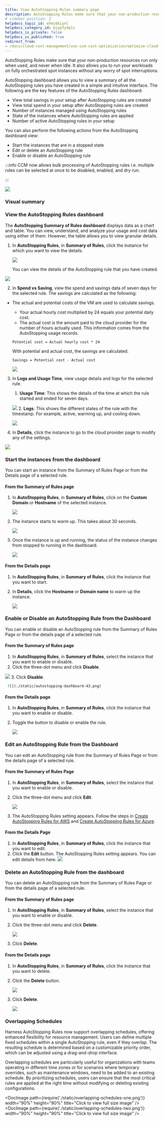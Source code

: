 ```yaml
---
title: View AutoStopping Rules summary page
description: AutoStopping Rules make sure that your non-production resources run only when used, and never when idle. This topic describes how to use AutoStopping Dashboard.
# sidebar_position: 2
helpdocs_topic_id: ehmi6kiynl
helpdocs_category_id: biypfy9p1i
helpdocs_is_private: false
helpdocs_is_published: true
redirect_from:
- /docs/cloud-cost-management/use-ccm-cost-optimization/optimize-cloud-costs-with-intelligent-cloud-auto-stopping-rules/create-auto-stopping-rules/autostopping-dashboard
---
```


AutoStopping Rules make sure that your non-production resources run only when used, and never when idle. It also allows you to run your workloads on fully orchestrated spot instances without any worry of spot interruptions.

AutoStopping dashboard allows you to view a summary of all the AutoStopping rules you have created in a simple and intuitive interface. The following are the key features of the AutoStopping Rules dashboard:

- View total savings in your setup after AutoStopping rules are created
- View total spend in your setup after AutoStopping rules are created
- Number of instances managed using AutoStopping rules
- State of the instances where AutoStopping rules are applied
- Number of active AutoStopping rules in your setup

You can also perform the following actions from the AutoStopping dashboard view:

- Start the instances that are in a stopped state
- Edit or delete an AutoStopping rule
- Enable or disable an AutoStopping rule


:::info
CCM now allows bulk processing of AutoStopping rules i.e. multiple rules can be selected at once to be disabled, enabled, and dry run.

:::

![](./static/autostopping-dashboard-new.png)

### Visual summary

<DocVideo src="https://youtu.be/CDSRjRC_vY4" />

### View the AutoStopping Rules dashboard

The **AutoStopping Summary of Rules dashboard** displays data as a chart and table. You can view, understand, and analyze your usage and cost data using either of them. However, the table allows you to view granular details.

1. In **AutoStopping Rules**, in **Summary of Rules**, click the instance for which you want to view the details.

   ![](./static/autostopping-dashboard-32.png)

   You can view the details of the AutoStopping rule that you have created.

![](./static/autostopping-dashboard-33.png)

2. In **Spend vs Saving**, view the spend and savings data of seven days for the selected rule. The savings are calculated as the following:

- The actual and potential costs of the VM are used to calculate savings.

  - Your actual hourly cost multiplied by 24 equals your potential daily cost.
  - The actual cost is the amount paid to the cloud provider for the number of hours actually used. This information comes from the AutoStopping usage records.

  ```
  Potential cost = Actual hourly cost * 24
  ```

  With potential and actual cost, the savings are calculated.

  ```
  Savings = Potential cost - Actual cost
  ```

  ![](./static/autostopping-dashboard-34.png)

3. In **Logs and Usage Time**, view usage details and logs for the selected rule.

   1. **Usage Time**: This shows the details of the time at which the rule started and ended for seven days.

   ![](./static/autostopping-dashboard-35.png) 2. **Logs**: This shows the different states of the rule with the timestamp. For example, active, warming up, and cooling down.

   ![](./static/autostopping-dashboard-36.png)

4. In **Details**, click the instance to go to the cloud provider page to modify any of the settings.

![](./static/autostopping-dashboard-37.png)

### Start the instances from the dashboard

You can start an instance from the Summary of Rules Page or from the Details page of a selected rule.

#### From the Summary of Rules page

1. In **AutoStopping Rules**, in **Summary of Rules**, click on the **Custom Domain** or **Hostname** of the selected instance.

   ![](./static/autostopping-dashboard-38.png)

2. The instance starts to warm up. This takes about 30 seconds.

   ![](./static/autostopping-dashboard-39.png)

3. Once the instance is up and running, the status of the instance changes from stopped to running in the dashboard.

   ![](./static/autostopping-dashboard-40.png)

#### From the Details page

1. In **AutoStopping Rules**, in **Summary of Rules**, click the instance that you want to start.
2. In **Details**, click the **Hostname** or **Domain name** to warm up the instance.

   ![](./static/autostopping-dashboard-41.png)

### Enable or Disable an AutoStopping Rule from the Dashboard

You can enable or disable an AutoStopping rule from the Summary of Rules Page or from the details page of a selected rule.

#### From the Summary of Rules page

1. In **AutoStopping Rules**, in **Summary of Rules**, select the instance that you want to enable or disable.
2. Click the three-dot menu and click **Disable**.

![](./static/autostopping-dashboard-42.png) 3. Click **Disable**.

     ![](./static/autostopping-dashboard-43.png)

#### From the Details page

1. In **AutoStopping Rules**, in **Summary of Rules**, click the instance that you want to enable or disable.
2. Toggle the button to disable or enable the rule.

   ![](./static/autostopping-rule-disable.png)

### Edit an AutoStopping Rule from the Dashboard

You can edit an AutoStopping rule from the Summary of Rules Page or from the details page of a selected rule.

#### From the Summary of Rules Page

1. In **AutoStopping Rules**, in **Summary of Rules**, select the instance that you want to enable or disable.
2. Click the three-dot menu and click **Edit**.

   ![](./static/autostopping-dashboard-45.png)

3. The AutoStopping Rules setting appears. Follow the steps in [Create AutoStopping Rules for AWS](/docs/cloud-cost-management/use-ccm-cost-optimization/optimize-cloud-costs-with-intelligent-cloud-auto-stopping-rules/autostopping-rules#aws) and [Create AutoStopping Rules for Azure](/docs/cloud-cost-management/use-ccm-cost-optimization/optimize-cloud-costs-with-intelligent-cloud-auto-stopping-rules/autostopping-rules#azure).

#### From the Details Page

1. In **AutoStopping Rules**, in **Summary of Rules**, click the instance that you want to edit.
2. Click the **Edit** button. The AutoStopping Rules setting appears. You can edit details from here.
   ![](./static/rule-summary-page.png)

### Delete an AutoStopping Rule from the dashboard

You can delete an AutoStopping rule from the Summary of Rules Page or from the details page of a selected rule.

#### From the Summary of Rules page

1. In **AutoStopping Rules**, in **Summary of Rules**, select the instance that you want to enable or disable.
2. Click the three-dot menu and click **Delete**.

   ![](./static/autostopping-dashboard-47.png)

3. Click **Delete**.

#### From the Details page

1. In **AutoStopping Rules**, in **Summary of Rules**, click the instance that you want to delete.
2. Click the **Delete** button.

   ![](./static/rule-summary-page.png)

3. Click **Delete**.

   ![](./static/autostopping-dashboard-49.png)


### Overlapping Schedules


Harness AutoStopping Rules now support overlapping schedules, offering enhanced flexibility for resource management. Users can define multiple fixed schedules within a single AutoStopping rule, even if they overlap. The resulting schedule is determined based on a customizable priority order, which can be adjusted using a drag-and-drop interface.  

Overlapping schedules are particularly useful for organizations with teams operating in different time zones or for scenarios where temporary overrides, such as maintenance windows, need to be added to an existing schedule. By prioritizing schedules, users can ensure that the most critical rules are applied at the right time without modifying or deleting existing configurations.  

<DocImage path={require('./static/overlapping-schedules-one.png')} width="90%" height="90%" title="Click to view full size image" />
<DocImage path={require('./static/overlapping-schedules-two.png')} width="90%" height="90%" title="Click to view full size image" />
